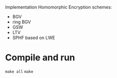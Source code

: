 Implementation Homomorphic Encryption schemes:

* BGV
* ring BGV
* GSW
* LTV
* SPHF based on LWE

# Compile and run

`make all`
`make`
